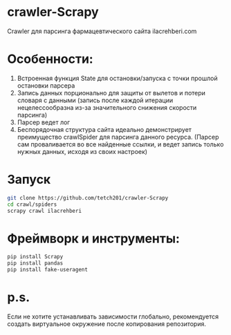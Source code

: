 # crawler-Scrapy
Crawler для парсинга фармацевтического сайта ilacrehberi.com
# Особенности:
1. Встроенная функция State для остановки/запуска с точки прошлой остановки парсера
2. Запись данных порционально для защиты от вылетов и потери словаря с данными (запись после каждой итерации нецелессообразна из-за значительного снижения скорости парсинга)
3. Парсер ведет лог
4. Беспорядочная структура сайта идеально демонстрирует преимущество crawlSpider для парсинга данного ресурса. (Парсер сам проваливается во все найденные ссылки, и ведет запись только нужных данных, исходя из своих настроек)
# Запуск
```bash
git clone https://github.com/tetch201/crawler-Scrapy
cd crawl/spiders
scrapy crawl ilacrehberi
```
# Фреймворк и инструменты:
```bash
pip install Scrapy
pip install pandas
pip install fake-useragent
```
# p.s.
Если не хотите устанавливать зависимости глобально, рекомендуется создать виртуальное окружение после копирования репозитория.
